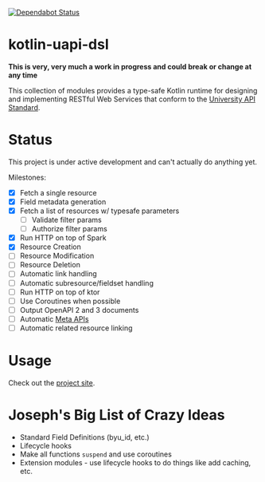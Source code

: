 [![Dependabot Status](https://api.dependabot.com/badges/status?host=github&repo=byu-oit/kotlin-uapi)](https://dependabot.com)

# kotlin-uapi-dsl

**This is very, very much a work in progress and could break or change at any time**

This collection of modules provides a type-safe Kotlin runtime for designing and implementing RESTful Web Services that conform to the
[University API Standard](https://github.com/byu-oit/UAPI-Specification).

# Status

This project is under active development and can't actually do anything yet.

Milestones:

- [x] Fetch a single resource
- [x] Field metadata generation
- [x] Fetch a list of resources w/ typesafe parameters
  * [ ] Validate filter params
  * [ ] Authorize filter params
- [x] Run HTTP on top of Spark
- [x] Resource Creation
- [ ] Resource Modification
- [ ] Resource Deletion
- [ ] Automatic link handling
- [ ] Automatic subresource/fieldset handling
- [ ] Run HTTP on top of ktor
- [ ] Use Coroutines when possible
- [ ] Output OpenAPI 2 and 3 documents
- [ ] Automatic [Meta APIs](https://github.com/byu-oit/UAPI-Specification/blob/master/University%20API%20Specification.md#80-meta-data-sets-and-apis)
- [ ] Automatic related resource linking

# Usage

Check out the [project site](https://byu-oit.github.io/kotlin-uapi/).

# Joseph's Big List of Crazy Ideas

* Standard Field Definitions (byu_id, etc.)
* Lifecycle hooks
* Make all functions `suspend` and use coroutines
* Extension modules - use lifecycle hooks to do things like add caching, etc.
